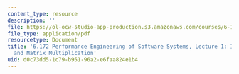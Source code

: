 ```yaml
---
content_type: resource
description: ''
file: https://ol-ocw-studio-app-production.s3.amazonaws.com/courses/6-172-performance-engineering-of-software-systems-fall-2018/d0c73dd51c79b95196a2e6faa824e1b4_MIT6_172F18_lec1.pdf
file_type: application/pdf
resourcetype: Document
title: '6.172 Performance Engineering of Software Systems, Lecture 1: Introduction
  and Matrix Multiplication'
uid: d0c73dd5-1c79-b951-96a2-e6faa824e1b4
---
```

